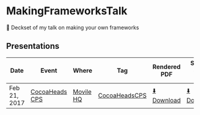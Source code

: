 # MakingFrameworksTalk
💼 Deckset of my talk on making your own frameworks

## Presentations

| Date | Event | Where | Tag | Rendered PDF | Source code (zip) |
| ---- | ----- | ----- | ------- | ------------ | ---------------- |
| Feb 21, 2017 | [CocoaHeads CPS](https://www.meetup.com/CocoaHeadsCPS/events/237580018/) | [Movile HQ](https://www.movile.com) | [CocoaHeadsCPS](https://github.com/fpg1503/MakingFrameworksTalk/releases/tag/CocoaHeadsCPS) | [⬇️ Download](https://github.com/fpg1503/MakingFrameworksTalk/releases/download/CocoaHeadsCPS/Talk.pdf) | [⬇️ Download](https://github.com/fpg1503/MakingFrameworksTalk/archive/CocoaHeadsCPS.zip)
